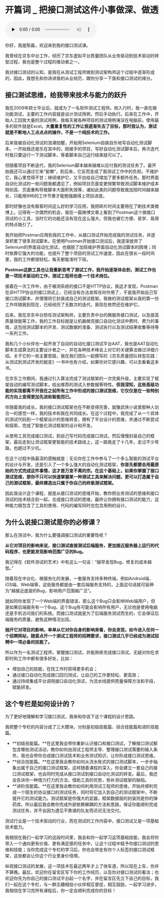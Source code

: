 # 开篇词 _ 把接口测试这件小事做深、做透

<audio id="audio" title="开篇词 | 把接口测试这件小事做深、做透" controls="" preload="none"><source id="mp3" src="https://static001.geekbang.org/resource/audio/3d/f6/3dde5fcd8e1d3eb14e44b5c379b2eff6.mp3"></audio>

你好，我是陈磊，欢迎来到我的接口测试课。

我曾经在京东中台工作，经历了京东虚拟平台质量团队从业务驱动到技术驱动的转型过程，我也是整个过程的推动者之一。

我对接口测试的认知，是我在从测试工程师做到测试架构师这个过程中逐渐形成的，因此，我想先和你讲讲我的从业经历，跟你分享一下我和接口测试的缘分。

## 接口测试思维，给我带来技术与能力的跃升

我在2009年硕士毕业后，就成为了一名软件测试工程师。刚入行时，我一直在做功能测试，主要的工作内容就是设计测试用例，然后手动执行。后来在工作中，开始人工回放大量的测试用例，我每天被各种项目的测试用例淹没在电脑前，使用最多的软件就是Excel。**大量重复性的工作让我逐渐失去了目标，那时我认为，测试就是不断地人工点点点的操作，不是一个纯技术的工作。**

后来我被自动化测试的浪潮拍醒，开始用Selenium自娱自乐地写自动化测试脚本。一开始我还是乐在其中的，刚接手的项目，写好自动化测试脚本后，再次迭代时我只要运行一下测试脚本，等着脚本自己运行结束就可以了。

但随着项目不断迭代，我的Selenium脚本越来越难以应付我的测试任务了。最开始我还可以通过它来“偷懒”，到后来，它反而变成了我测试工作中的负担。不维护它，我心里觉得不甘；继续维护它，又平白给自己增加了更多额外任务。那时界面自动化测试的一些问题我都遇见了，例如项目页面变更频繁导致测试脚本维护成本特别高、页面重构导致脚本大面积失效等，诸如此类的问题导致我加班时间越来越长，只能用996的工作节奏才能勉强跟得上项目进度。

那时好像也没有极客时间这么好的学习应用，我把碎片时间主要用在了刷技术类微博上。记得有一次偶然的机会，我在一篇微博文章上看到了Postman这个做接口测试的小工具，当时它的功能还没有现在这么强大，但我也被它方便、易学、易用的特点吸引了。

我开始把Postman应用到我的工作中，从接口测试开始完成我的测试任务，并逐渐积累了很多测试脚本。在使用Postman开始接口测试后，我逐渐放弃了Selenium的界面自动化测试，也摆脱了加班维护界面自动化测试脚本的困境；同时依靠它强大的功能，也提升了整个项目的测试工作速度，因此在很长一段时间里，我的工作都很轻松，每天都能准时下班。

**Postman这款工具也让我重新思考了测试工作，我开始逐渐体会到，测试工作也是一项技术驱动的工作，测试工程师也是一个技术岗位。**

接着在一次工作中，由于被测系统的接口不是HTTP协议，我这才发现，Postman在非HTTP协议的接口测试上，已经没有办法发挥任何作用了，于是我开始自己写接口测试脚本，并慢慢将它封装成自己的测试框架。我做的测试框架从我的第一份工作伴随我到现在，已经经历了无数次的迭代，我现在依然还在维护它。

后来，我在京东中台担任测试架构师，主要负责中台的微服务接口测试，以及提高质量效能等工作，我的工作目标就是让机器做完接口自动化测试中费时、费力的事情，这包括测试脚本的开发、测试数据的准备、测试执行以及测试结果收集等待等一系列工作。

我和几个小伙伴也一起开发了自动的自动化接口测试平台AAT，我也是AAT自动化脚本生成算法的主要设计者之一，并在各种技术峰会上对它的关键算法做过详细介绍。关于它的一些主要思路，我在我们团队一起撰写的《京东质量团队转型实践：从测试到测试开发的蜕变》一书中也有介绍，如果你对它感兴趣，可以去看看这本书。

在京东工作期间，我通过引入算法完成了测试框架的一次完美升级，主要实现了框架自动的编写测试脚本，给出推荐的测试入参数据等特性。**但我深知，这些高级功能的实现都离不开我在之前所有工作中形成的接口测试思维，它仅仅是在一些特别的方向上变得更加先进和智能而已。**

伴随着我的成长，我的接口测试框架也在不断变得完善，就像武侠小说里那种人剑合一的感觉一样，我的技术和我在共同成长。在这个过程中，我完成了从一个具体的测试代码到一个框架设计的思维转变，拥有了平台设计的思维，并通过不断尝试和探索，完成了智能化测试框架的设计和开发。

从使用工具完成接口测试，到自己写代码完成接口测试，然后慢慢封装自己的框架，最后走到让测试框架更智能的技术路线上，这一路我走了十几年，走过不少弯路，也趟过不少坑。

在这个过程中我最深的感触就是：无论你在工作中参与了一个多么智能的测试平台的设计与开发，还是引入了一个多么强大的自动化测试框架，**你首先都要会用最原始的方式完成这件事情，这才是万变不离的宗。在这个基础上，如果你掌握了接口测试思维，那你不只可以快速掌握某一种测试工具来解决问题，更可以打造属于自己的测试框架，最终建造出只属于你自己的终极测试框架。**

因此我设计这个课程，就是从接口测试的思维开始，教你把业务测试的思维和接口测试的技术结合到一起，合成接口测试的思维，最终让你拥有接口测试的能力，这种能力既包含了工具的使用、代码的编写同时也包含用例的设计。

## 为什么说接口测试是你的必修课？

那么在测试中，我为什么要强调接口测试的重要性呢？

**从它对项目的影响来说，接口测试直接测试后端服务，更加接近服务器上运行的代码程序，也更能发现影响范围广泛的Bug。**

我记得在《软件测试的艺术》中有这么一句话：“越早发现Bug，修复的成本越低。”

随着现在中台化、微服务化的发展，一套服务支持多种终端，例如Android端、iOS端、Web端等，这些服务都是由一套后端服务支持的，上面这句话就可延伸为“越接近底层的Bug，影响用户范围越广泛”。

就如同你发现了一个Web端的界面错误，那么这个Bug只会影响Web端用户，但是如果后端服务有一个Bug，这个Bug有可能会影响所有用户，无论他是使用电脑还是手机访问我们的系统。而接口测试就是为了后端服务测试而生的，它会保证后端服务的质量，避免这种情况出现。

**抛开它对项目的影响，单单从它对你自身的影响来看，你会发现，如今进入任何一个招聘网站，随意点开一个测试工程师的招聘要求，接口测试几乎已经成为测试招聘中一项必备的技能了。**

所以作为一名测试工程师，掌握接口测试，并能熟练完成接口测试，无疑对你在求职时和工作中都有很多好处，比如：

- 增加自己的技能，在找工作时获得更多机会；
- 通过接口自动化完成接口回归测试，让自己的工作更轻松、更高效；
- 通过持续集成平台调用接口自动化测试，为流水线提供质量保障方法和手段，赋能研发。

## 这个专栏是如何设计的？

为了更好地理解和学习接口测试，我来和你说下这个课程的设计思路。

我把整个专栏的内容分成了三大模块，分别是初级技能篇、综合技能篇和进阶技能篇。

- **初级技能篇。**在这里我会带你重新认识接口和接口测试，了解接口测试都包含哪些测试活动，教你如何由测试工程师主导、整理接口测试需要的输入条件。我也会带你合成接口测试技术和业务测试知识，让你形成接口测试思维。
- **综合技能篇。**在这里我会教你如何从流水账式的接口测试脚本，一步步抽象出属于自己的接口测试框架。这样随着课程的深入，你会建立一套自己的接口测试框架，也会同时完成从接口测试到接口自动化测试的转变。最后，我还会告诉你一种借力打力的方法，借助工具的优势，弥补测试框架的缺陷。
- **进阶技能篇。**在这里我会教你如何利用测试工程师的思维，开始并顺利完成一个陌生的协议接口的测试任务，同时将它加入到自己的测试框架中，不断提升它的测试能力。测试框架是你强大的武器，框架数据层的封装则是你的弹药库。所以最后我会教你完成外部依赖解耦的方法和思路，保证你能顺利完成测试任务，并不会因为遇见不靠谱的队友而迟迟无法交付。

测试行业是一个技术驱动的行业，而在测试的工作内容中，接口测试又是一项基础技术能力。

我相信在我们一起学习的这段时间里，我会和你一起学习这项基础技能，我会将你带入一个通向更有价值、更有满足感的任务中，让这个过程中赋予你接口测试的思维和技能；当你完成这个专栏的学习后，你也会带走有你个人标签的接口测试框架，这些都会让你这个行业里身价倍增。

纵观接口测试的发展，这一项技术在最近两年才上了快车道，所以现在上车，你并不算晚。最后，欢迎你在留言区写下你的工作经历，以及你对接口测试的看法；也欢迎你先为你自己的接口测试平台起一个名字，并在留言区先立下自己的目标，我们一起在这个专栏，与一群志趣相投小伙伴相互督促，相互鼓励，一起学习进步，我相信在学习完所有课程后，你一定会顺利完成你的目标！
